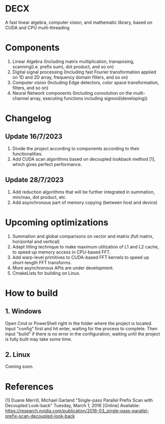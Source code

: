 # DECX
A fast linear algebra, computer vision, and mathematic library, based on CUDA and CPU multi-threading

# Components
1. Linear Algebra (Including matrix multiplication, transposing, scanning(i.e. prefix sum), dot product, and so on)
2. Digital signal processing (Including fast Fourier transformation applied on 1D and 2D array, frequency domain filters, and so on)
3. Computer vision (Including Edge detectors, color space transformation, filters, and so on)
4. Neural Network components (Including convolution on the multi-channel array, executing functions including sigmoid(developing))

# Changelog
## Update 16/7/2023
1. Divide the project according to components according to their functionalities.
2. Add CUDA scan algorithms based on decoupled lookback method [1], which gives perfect performance.

## Update 28/7/2023
1. Add reduction algorithms that will be further integrated in summation, min/max, dot product, etc.
2. Add asynchronous part of memory copying (between host and device)

# Upcoming optimizations
1. Summation and global comparisons on vector and matrix (full matrix, horizontal and vertical)
2. Adapt titling technique to make maximum utilization of L1 and L2 cache, to speed up memory access in CPU-based FFT.
3. Add warp-level primitives to CUDA-based FFT kernels to speed up short-length FFT transforms.
4. More asynchronous APIs are under development.
5. CmakeLists for building on Linux.

# How to build
## 1. Windows
   Open Cmd or PowerShell right in the folder where the project is located. Input "config" first and hit enter, waiting for the process
   to complete. Then input "build" if there is no error in the configuration, waiting until the project is fully built may
   take some time.
## 2. Linux
   Coming soon.

# References
[1] Duane Merrill, Michael Garland "Single-pass Parallel Prefix Scan with Decoupled Look-back" Tuesday, March 1, 2016
   [Online] Available: https://research.nvidia.com/publication/2016-03_single-pass-parallel-prefix-scan-decoupled-look-back
